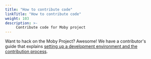 ```yaml
---
title: "How to contribute code"
linkTitle: "How to contribute code"
weight: 103
description: >-
     Contribute code for Moby project
---
```



Want to hack on the Moby Project? Awesome! We have a contributor's guide that explains
[setting up a development environment and the contribution
process](https://github.com/moby/moby/tree/master/docs/contributing). 
